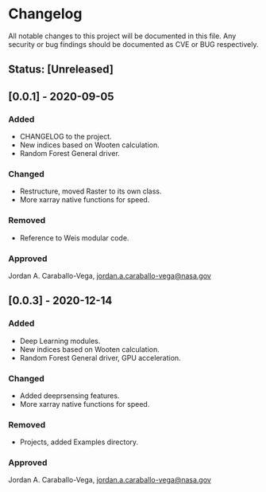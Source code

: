 # Changelog

All notable changes to this project will be documented in this file.
Any security or bug findings should be documented as CVE or BUG respectively.

## Status: [Unreleased]

## [0.0.1] - 2020-09-05

### Added
- CHANGELOG to the project.
- New indices based on Wooten calculation.
- Random Forest General driver.

### Changed
- Restructure, moved Raster to its own class.
- More xarray native functions for speed.

### Removed
- Reference to Weis modular code.

### Approved
Jordan A. Caraballo-Vega, jordan.a.caraballo-vega@nasa.gov

## [0.0.3] - 2020-12-14

### Added
- Deep Learning modules.
- New indices based on Wooten calculation.
- Random Forest General driver, GPU acceleration.

### Changed
- Added deeprsensing features.
- More xarray native functions for speed.

### Removed
- Projects, added Examples directory.

### Approved
Jordan A. Caraballo-Vega, jordan.a.caraballo-vega@nasa.gov